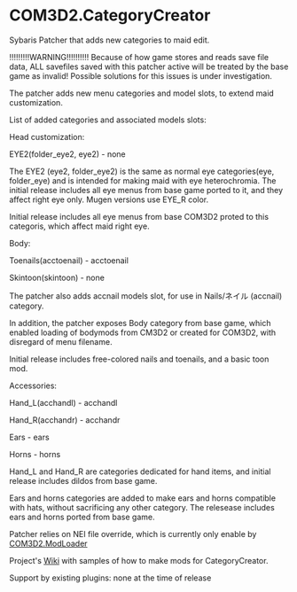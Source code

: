 # COM3D2.CategoryCreator
Sybaris Patcher that adds new categories to maid edit.

!!!!!!!!!WARNING!!!!!!!!!! 
Because of how game stores and reads save file data, ALL savefiles saved with this patcher active will be treated by the base game as invalid! 
Possible solutions for this issues is under investigation.

The patcher adds new menu categories and model slots, to extend maid customization.

List of added categories and associated models slots:

Head customization:

EYE2(folder_eye2, eye2) - none

The EYE2 (eye2, folder_eye2) is the same as normal eye categories(eye, folder_eye) and is intended for making maid with eye heterochromia. The initial release includes all eye menus from base game ported to it, and they affect right eye only. Mugen versions use EYE_R color.

Initial release includes all eye menus from base COM3D2 proted to this categoris, which affect maid right eye.

Body: 

Toenails(acctoenail) - acctoenail

Skintoon(skintoon) - none

The patcher also adds accnail models slot, for use in Nails/ネイル (accnail) category.

In addition, the patcher exposes Body category from base game, which enabled loading of bodymods from CM3D2 or created for COM3D2, with disregard of menu filename.

Initial release includes free-colored nails and toenails, and a basic toon mod.

Accessories:

Hand_L(acchandl) - acchandl

Hand_R(acchandr) - acchandr

Ears - ears

Horns - horns

Hand_L and Hand_R are categories dedicated for hand items, and initial release includes dildos from base game.

Ears and horns categories are added to make ears and horns compatible with hats, without sacrificing any other category.
The relesease includes ears and horns ported from base game.

Patcher relies on NEI file override, which is currently only enable by [COM3D2.ModLoader](https://github.com/Neerhom/COM3D2.ModLoader)

Project's [Wiki](https://github.com/Neerhom/COM3D2.CategoryCreator/wiki) with samples of how to make mods for CategoryCreator.

Support by existing plugins: none at the time of release
